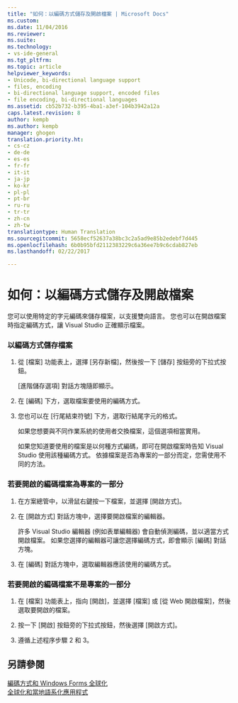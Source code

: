 ```yaml
---
title: "如何：以編碼方式儲存及開啟檔案 | Microsoft Docs"
ms.custom: 
ms.date: 11/04/2016
ms.reviewer: 
ms.suite: 
ms.technology:
- vs-ide-general
ms.tgt_pltfrm: 
ms.topic: article
helpviewer_keywords:
- Unicode, bi-directional language support
- files, encoding
- bi-directional language support, encoded files
- file encoding, bi-directional languages
ms.assetid: cb52b732-b395-4ba1-a3ef-104b3942a12a
caps.latest.revision: 8
author: kempb
ms.author: kempb
manager: ghogen
translation.priority.ht:
- cs-cz
- de-de
- es-es
- fr-fr
- it-it
- ja-jp
- ko-kr
- pl-pl
- pt-br
- ru-ru
- tr-tr
- zh-cn
- zh-tw
translationtype: Human Translation
ms.sourcegitcommit: 5658ecf52637a38bc3c2a5ad9e85b2edebf7d445
ms.openlocfilehash: 6b0b95bfd2112383229c6a36ee7b9c6cdab827eb
ms.lasthandoff: 02/22/2017

---
```

# <a name="how-to-save-and-open-files-with-encoding"></a>如何：以編碼方式儲存及開啟檔案
您可以使用特定的字元編碼來儲存檔案，以支援雙向語言。 您也可以在開啟檔案時指定編碼方式，讓 Visual Studio 正確顯示檔案。  
  
### <a name="to-save-a-file-with-encoding"></a>以編碼方式儲存檔案  
  
1.  從 [檔案] 功能表上，選擇 [另存新檔]，然後按一下 [儲存] 按鈕旁的下拉式按鈕。  
  
     [進階儲存選項] 對話方塊隨即顯示。  
  
2.  在 [編碼] 下方，選取檔案要使用的編碼方式。  
  
3.  您也可以在 [行尾結束符號] 下方，選取行結尾字元的格式。  
  
     如果您想要與不同作業系統的使用者交換檔案，這個選項相當實用。  
  
     如果您知道要使用的檔案是以何種方式編碼，即可在開啟檔案時告知 Visual Studio 使用該種編碼方式。 依據檔案是否為專案的一部分而定，您需使用不同的方法。  
  
### <a name="to-open-an-encoded-file-that-is-part-of-a-project"></a>若要開啟的編碼檔案為專案的一部分  
  
1.  在方案總管中，以滑鼠右鍵按一下檔案，並選擇 [開啟方式]。  
  
2.  在 [開啟方式] 對話方塊中，選擇要開啟檔案的編輯器。  
  
     許多 Visual Studio 編輯器 (例如表單編輯器) 會自動偵測編碼，並以適當方式開啟檔案。 如果您選擇的編輯器可讓您選擇編碼方式，即會顯示 [編碼] 對話方塊。  
  
3.  在 [編碼] 對話方塊中，選取編輯器應該使用的編碼方式。  
  
### <a name="to-open-an-encoded-file-that-is-not-part-of-a-project"></a>若要開啟的編碼檔案不是專案的一部分  
  
1.  在 [檔案] 功能表上，指向 [開啟]，並選擇 [檔案] 或 [從 Web 開啟檔案]，然後選取要開啟的檔案。  
  
2.  按一下 [開啟] 按鈕旁的下拉式按鈕，然後選擇 [開啟方式]。  
  
3.  遵循上述程序步驟 2 和 3。  
  
## <a name="see-also"></a>另請參閱  
 [編碼方式和 Windows Forms 全球化](http://msdn.microsoft.com/Library/22e8965d-a712-42b3-8167-3ee346bd70f9)   
 [全球化和當地語系化應用程式](../ide/globalizing-and-localizing-applications.md)

